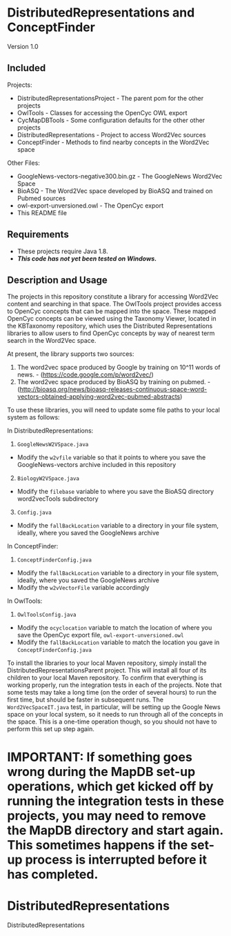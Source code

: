 
DistributedRepresentations and ConceptFinder
============================================

Version 1.0

Included
--------

Projects:
* DistributedRepresentationsProject - The parent pom for the other projects
* OwlTools - Classes for accessing the OpenCyc OWL export
* CycMapDBTools - Some configuration defaults for the other other projects
* DistributedRepresentations - Project to access Word2Vec sources
* ConceptFinder - Methods to find nearby concepts in the Word2Vec space

Other Files:
* GoogleNews-vectors-negative300.bin.gz - The GoogleNews Word2Vec Space
* BioASQ - The Word2Vec space developed by BioASQ and trained on Pubmed sources
* owl-export-unversioned.owl - The OpenCyc export
* This README file

Requirements
------------

* These projects require Java 1.8.
* **_This code has not yet been tested on Windows._**

Description and Usage
---------------------

The projects in this repository constitute a library for accessing Word2Vec content and searching in that space.
The OwlTools project provides access to OpenCyc concepts that can be
mapped into the space.  These mapped OpenCyc concepts can be viewed using the Taxonomy Viewer, located in the KBTaxonomy repository, which uses the Distributed Representations libraries to allow users to find OpenCyc concepts by way of nearest term search in the Word2Vec space.

At present, the library supports two sources:

1. The word2vec space produced by Google by training on 10^11 words of news. - (https://code.google.com/p/word2vec/)
2. The word2vec space produced by BioASQ by training on pubmed. - (http://bioasq.org/news/bioasq-releases-continuous-space-word-vectors-obtained-applying-word2vec-pubmed-abstracts)

To use these libraries, you will need to update some file paths to your local system as follows:

In DistributedRepresentations:
1. `GoogleNewsW2VSpace.java`
  * Modify the `w2vfile` variable so that it points to where you save the GoogleNews-vectors archive included in this repository
2. `BiologyW2VSpace.java`
  * Modify the `filebase` variable to where you save the BioASQ directory word2vecTools subdirectory
3. `Config.java`
  * Modify the `fallBackLocation` variable to a directory in your file system, ideally, where you saved the GoogleNews archive
  
In ConceptFinder:  
1. `ConceptFinderConfig.java`
  * Modify the `fallBackLocation` variable to a directory in your file system, ideally, where you saved the GoogleNews archive
  * Modify the `w2vVectorFile` variable accordingly
  
In OwlTools:
1. `OwlToolsConfig.java`
  * Modify the `ocyclocation` variable to match the location of where you save the OpenCyc export file, `owl-export-unversioned.owl`
  * Modify the `fallBackLocation` variable to match the location you gave in `ConceptFinderConfig.java`
  
To install the libraries to your local Maven repository, simply install the DistributedRepresentationsParent project.  This will install all four of its children to your local Maven repository.  To confirm that everything is working properly, run the integration tests in each of the projects.  Note that some tests may take a long time (on the order of several hours) to run the first time, but should be faster in subsequent runs.  The `Word2VecSpaceIT.java` test, in particular, will be setting up the Google News space on your local system, so it needs to run through all of the concepts in the space.  This is a one-time operation though, so you should not have to perform this set up step again.

IMPORTANT: If something goes wrong during the MapDB set-up operations, which get kicked off by running the integration tests in these projects, you may need to remove the MapDB directory and start again.  This sometimes happens if the set-up process is interrupted before it has completed.
=======
# DistributedRepresentations
DistributedRepresentations
